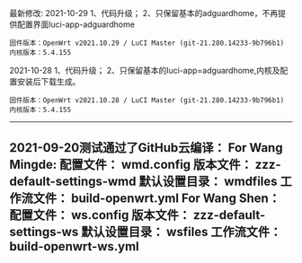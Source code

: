 最新修改:
	2021-10-29
	1、代码升级；
	2、只保留基本的adguardhome，不再提供配置界面luci-app-adguardhome
	
	固件版本：OpenWrt v2021.10.29 / LuCI Master (git-21.280.14233-9b796b1)
	内核版本：5.4.155


2021-10-28
	1、代码升级；
	2、只保留基本的luci-app=adguardhome,内核及配置安装后下载生成。
	
	固件版本：OpenWrt v2021.10.28 / LuCI Master (git-21.280.14233-9b796b1)
	内核版本：5.4.155


---------------------------------------------------------------------------------------------------
2021-09-20测试通过了GitHub云编译：
	For Wang Mingde:
			配置文件：		wmd.config
			版本文件：		zzz-default-settings-wmd
			默认设置目录：		wmdfiles
			工作流文件：		build-openwrt.yml
	For Wang Shen：
			配置文件：		ws.config
			版本文件：		zzz-default-settings-ws
			默认设置目录：		wsfiles
			工作流文件：		build-openwrt-ws.yml
---------------------------------------------------------------------------------------------------